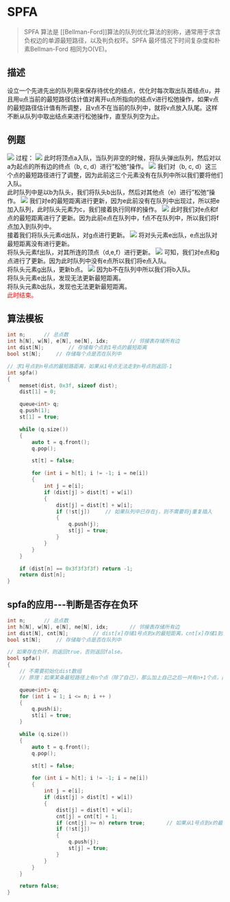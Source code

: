 # SPFA
> SPFA 算法是 [[Bellman-Ford]]算法的队列优化算法的别称，通常用于求含负权边的单源最短路径，以及判负权环。SPFA 最坏情况下时间复杂度和朴素Bellman-Ford 相同为O(VE)。

## 描述
设立一个先进先出的队列用来保存待优化的结点，优化时每次取出队首结点u，并且用u点当前的最短路径估计值对离开u点所指向的结点v进行松弛操作，如果v点的最短路径估计值有所调整，且v点不在当前的队列中，就将v点放入队尾。这样不断从队列中取出结点来进行松弛操作，直至队列空为止。
## 例题
![](https://files.mdnice.com/user/34286/90334327-fa85-42af-887a-a64b1e85e698.png)
过程：
![](https://files.mdnice.com/user/34286/e0a4248c-becb-4768-8a44-f2925f4170ba.png)
此时将顶点a入队，当队列非空的时候，将队头弹出队列，然后对以a为起点的所有边的终点（b, c, d）进行”松弛“操作。
![](https://files.mdnice.com/user/34286/8f7b5ad7-3352-458c-84ce-70532975e00c.png)
我们对（b, c, d）这三个点的最短路径进行了调整，因为此前这三个元素没有在队列中所以我们要将他们入队。<br>
此时队列中是以b为队头，我们将队头b出队，然后对其他点（e）进行”松弛“操作。
![](https://files.mdnice.com/user/34286/dc5f6f6d-2bf1-4e1c-8404-e4589a9b3f18.png)
我们对e的最短距离进行更新，因为e此前没有在队列中出现过，所以把e加入队列，此时队头元素为c，我们接着执行同样的操作。
![](https://files.mdnice.com/user/34286/6b00c7f6-55e3-4b3d-bbc9-6773c2050aa3.png)
此时我们对e点和f点的最短距离进行了更新。因为此前e点在队列中，f点不在队列中，所以我们将f点加入到队列中。<br>
接着我们将队头元素d出队，对g点进行更新。
![](https://files.mdnice.com/user/34286/5f07a7df-5e13-4ad2-a96c-c9b9e6b4e7ee.png)
将对头元素e出队，e点出队对最短距离没有进行更新。<br>
将队头元素f出队，对其所连的顶点（d,e,f）进行更新。
![](https://files.mdnice.com/user/34286/8da110d7-bd97-48f8-8d5c-a23024f76cbe.png)
可知，我们对e点和g点进行了更新。因为此时队列中没有e点所以我们将e点入队。<br>
将队头元素g出队，更新b点。
![](https://files.mdnice.com/user/34286/323bca47-064e-4bbf-9b2a-fded0c478ecf.png)
因为b不在队列中所以我们将b入队。<br>
将队头元素e出队，发现无法更新最短距离。<br>
将队头元素b出队，发现也无法更新最短距离。<br>
<font color = "red">此时结束。</font>
## 算法模板
```c++
int n;      // 总点数
int h[N], w[N], e[N], ne[N], idx;       // 邻接表存储所有边
int dist[N];        // 存储每个点到1号点的最短距离
bool st[N];     // 存储每个点是否在队列中

// 求1号点到n号点的最短路距离，如果从1号点无法走到n号点则返回-1
int spfa()
{
    memset(dist, 0x3f, sizeof dist);
    dist[1] = 0;

    queue<int> q;
    q.push(1);
    st[1] = true;

    while (q.size())
    {
        auto t = q.front();
        q.pop();

        st[t] = false;

        for (int i = h[t]; i != -1; i = ne[i])
        {
            int j = e[i];
            if (dist[j] > dist[t] + w[i])
            {
                dist[j] = dist[t] + w[i];
                if (!st[j])     // 如果队列中已存在j，则不需要将j重复插入
                {
                    q.push(j);
                    st[j] = true;
                }
            }
        }
    }

    if (dist[n] == 0x3f3f3f3f) return -1;
    return dist[n];
}
```
## spfa的应用---判断是否存在负环
```c++
int n;      // 总点数
int h[N], w[N], e[N], ne[N], idx;       // 邻接表存储所有边
int dist[N], cnt[N];        // dist[x]存储1号点到x的最短距离，cnt[x]存储1到x的最短路中经过的点数
bool st[N];     // 存储每个点是否在队列中

// 如果存在负环，则返回true，否则返回false。
bool spfa()
{
    // 不需要初始化dist数组
    // 原理：如果某条最短路径上有n个点（除了自己），那么加上自己之后一共有n+1个点，由抽屉原理一定有两个点相同，所以存在环。

    queue<int> q;
    for (int i = 1; i <= n; i ++ )
    {
        q.push(i);
        st[i] = true;
    }

    while (q.size())
    {
        auto t = q.front();
        q.pop();

        st[t] = false;

        for (int i = h[t]; i != -1; i = ne[i])
        {
            int j = e[i];
            if (dist[j] > dist[t] + w[i])
            {
                dist[j] = dist[t] + w[i];
                cnt[j] = cnt[t] + 1;
                if (cnt[j] >= n) return true;       // 如果从1号点到x的最短路中包含至少n个点（不包括自己），则说明存在环
                if (!st[j])
                {
                    q.push(j);
                    st[j] = true;
                }
            }
        }
    }

    return false;
}